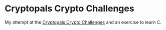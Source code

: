 # Cryptopals Crypto Challenges

My attempt at the [Cryptopals Crypto Challenges](https://cryptopals.com/)
and an exercise to learn C.
